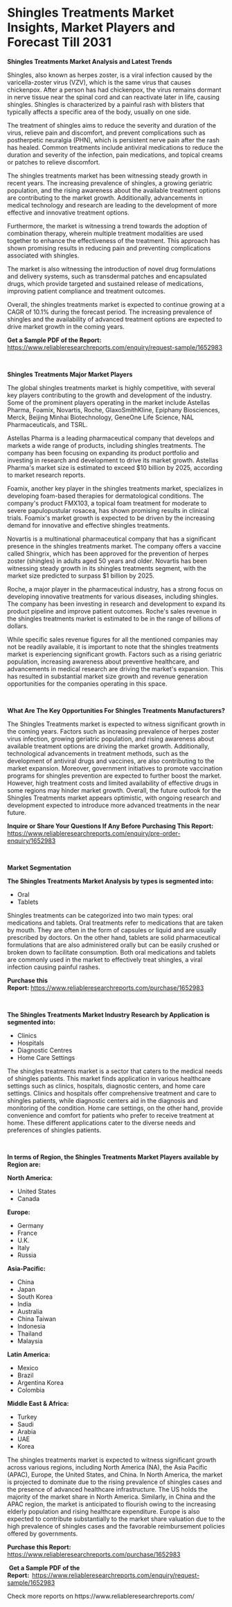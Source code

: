 <p><h1>Shingles Treatments Market Insights, Market Players and Forecast Till 2031</h1></p><p><strong>Shingles Treatments Market Analysis and Latest Trends</strong></p>
<p><p>Shingles, also known as herpes zoster, is a viral infection caused by the varicella-zoster virus (VZV), which is the same virus that causes chickenpox. After a person has had chickenpox, the virus remains dormant in nerve tissue near the spinal cord and can reactivate later in life, causing shingles. Shingles is characterized by a painful rash with blisters that typically affects a specific area of the body, usually on one side.</p><p>The treatment of shingles aims to reduce the severity and duration of the virus, relieve pain and discomfort, and prevent complications such as postherpetic neuralgia (PHN), which is persistent nerve pain after the rash has healed. Common treatments include antiviral medications to reduce the duration and severity of the infection, pain medications, and topical creams or patches to relieve discomfort.</p><p>The shingles treatments market has been witnessing steady growth in recent years. The increasing prevalence of shingles, a growing geriatric population, and the rising awareness about the available treatment options are contributing to the market growth. Additionally, advancements in medical technology and research are leading to the development of more effective and innovative treatment options.</p><p>Furthermore, the market is witnessing a trend towards the adoption of combination therapy, wherein multiple treatment modalities are used together to enhance the effectiveness of the treatment. This approach has shown promising results in reducing pain and preventing complications associated with shingles.</p><p>The market is also witnessing the introduction of novel drug formulations and delivery systems, such as transdermal patches and encapsulated drugs, which provide targeted and sustained release of medications, improving patient compliance and treatment outcomes.</p><p>Overall, the shingles treatments market is expected to continue growing at a CAGR of 10.1% during the forecast period. The increasing prevalence of shingles and the availability of advanced treatment options are expected to drive market growth in the coming years.</p></p>
<p><strong>Get a Sample PDF of the Report:&nbsp;</strong> <a href="https://www.reliableresearchreports.com/enquiry/request-sample/1652983">https://www.reliableresearchreports.com/enquiry/request-sample/1652983</a></p>
<p>&nbsp;</p>
<p><strong>Shingles Treatments Major Market Players</strong></p>
<p><p>The global shingles treatments market is highly competitive, with several key players contributing to the growth and development of the industry. Some of the prominent players operating in the market include Astellas Pharma, Foamix, Novartis, Roche, GlaxoSmithKline, Epiphany Biosciences, Merck, Beijing Minhai Biotechnology, GeneOne Life Science, NAL Pharmaceuticals, and TSRL.</p><p>Astellas Pharma is a leading pharmaceutical company that develops and markets a wide range of products, including shingles treatments. The company has been focusing on expanding its product portfolio and investing in research and development to drive its market growth. Astellas Pharma's market size is estimated to exceed $10 billion by 2025, according to market research reports.</p><p>Foamix, another key player in the shingles treatments market, specializes in developing foam-based therapies for dermatological conditions. The company's product FMX103, a topical foam treatment for moderate to severe papulopustular rosacea, has shown promising results in clinical trials. Foamix's market growth is expected to be driven by the increasing demand for innovative and effective shingles treatments.</p><p>Novartis is a multinational pharmaceutical company that has a significant presence in the shingles treatments market. The company offers a vaccine called Shingrix, which has been approved for the prevention of herpes zoster (shingles) in adults aged 50 years and older. Novartis has been witnessing steady growth in its shingles treatments segment, with the market size predicted to surpass $1 billion by 2025.</p><p>Roche, a major player in the pharmaceutical industry, has a strong focus on developing innovative treatments for various diseases, including shingles. The company has been investing in research and development to expand its product pipeline and improve patient outcomes. Roche's sales revenue in the shingles treatments market is estimated to be in the range of billions of dollars.</p><p>While specific sales revenue figures for all the mentioned companies may not be readily available, it is important to note that the shingles treatments market is experiencing significant growth. Factors such as a rising geriatric population, increasing awareness about preventive healthcare, and advancements in medical research are driving the market's expansion. This has resulted in substantial market size growth and revenue generation opportunities for the companies operating in this space.</p></p>
<p>&nbsp;</p>
<p><strong>What Are The Key Opportunities For Shingles Treatments Manufacturers?</strong></p>
<p><p>The Shingles Treatments market is expected to witness significant growth in the coming years. Factors such as increasing prevalence of herpes zoster virus infection, growing geriatric population, and rising awareness about available treatment options are driving the market growth. Additionally, technological advancements in treatment methods, such as the development of antiviral drugs and vaccines, are also contributing to the market expansion. Moreover, government initiatives to promote vaccination programs for shingles prevention are expected to further boost the market. However, high treatment costs and limited availability of effective drugs in some regions may hinder market growth. Overall, the future outlook for the Shingles Treatments market appears optimistic, with ongoing research and development expected to introduce more advanced treatments in the near future.</p></p>
<p><strong>Inquire or Share Your Questions If Any Before Purchasing This Report:</strong> <a href="https://www.reliableresearchreports.com/enquiry/pre-order-enquiry/1652983">https://www.reliableresearchreports.com/enquiry/pre-order-enquiry/1652983</a></p>
<p>&nbsp;</p>
<p><strong>Market Segmentation</strong></p>
<p><strong>The Shingles Treatments Market Analysis by types is segmented into:</strong></p>
<p><ul><li>Oral</li><li>Tablets</li></ul></p>
<p><p>Shingles treatments can be categorized into two main types: oral medications and tablets. Oral treatments refer to medications that are taken by mouth. They are often in the form of capsules or liquid and are usually prescribed by doctors. On the other hand, tablets are solid pharmaceutical formulations that are also administered orally but can be easily crushed or broken down to facilitate consumption. Both oral medications and tablets are commonly used in the market to effectively treat shingles, a viral infection causing painful rashes.</p></p>
<p><strong>Purchase this Report:&nbsp;</strong><a href="https://www.reliableresearchreports.com/purchase/1652983">https://www.reliableresearchreports.com/purchase/1652983</a></p>
<p>&nbsp;</p>
<p><strong>The Shingles Treatments Market Industry Research by Application is segmented into:</strong></p>
<p><ul><li>Clinics</li><li>Hospitals</li><li>Diagnostic Centres</li><li>Home Care Settings</li></ul></p>
<p><p>The shingles treatments market is a sector that caters to the medical needs of shingles patients. This market finds application in various healthcare settings such as clinics, hospitals, diagnostic centers, and home care settings. Clinics and hospitals offer comprehensive treatment and care to shingles patients, while diagnostic centers aid in the diagnosis and monitoring of the condition. Home care settings, on the other hand, provide convenience and comfort for patients who prefer to receive treatment at home. These different applications cater to the diverse needs and preferences of shingles patients.</p></p>
<p>&nbsp;</p>
<p><strong>In terms of Region, the Shingles Treatments Market Players available by Region are:</strong></p>
<p>
    <p> <strong> North America: </strong>
        <ul>
            <li>United States</li>
            <li>Canada</li>
        </ul>
        </p> 
    <p> <strong> Europe: </strong>
        <ul>
            <li>Germany</li>
            <li>France</li>
            <li>U.K.</li>
            <li>Italy</li>
            <li>Russia</li>
        </ul>
        </p> 
    <p> <strong> Asia-Pacific: </strong>
        <ul>
            <li>China</li>
            <li>Japan</li>
            <li>South Korea</li>
            <li>India</li>
            <li>Australia</li>
            <li>China Taiwan</li>
            <li>Indonesia</li>
            <li>Thailand</li>
            <li>Malaysia</li>
        </ul>
        </p> 
    <p> <strong> Latin America: </strong>
        <ul>
            <li>Mexico</li>
            <li>Brazil</li>
            <li>Argentina Korea</li>
            <li>Colombia</li>
        </ul>
        </p> 
    <p> <strong> Middle East & Africa: </strong>
        <ul>
            <li>Turkey</li>
            <li>Saudi</li>
            <li>Arabia</li>
            <li>UAE</li>
            <li>Korea</li>
        </ul>
    </p>
    </p>
<p><p>The shingles treatments market is expected to witness significant growth across various regions, including North America (NA), the Asia Pacific (APAC), Europe, the United States, and China. In North America, the market is projected to dominate due to the rising prevalence of shingles cases and the presence of advanced healthcare infrastructure. The US holds the majority of the market share in North America. Similarly, in China and the APAC region, the market is anticipated to flourish owing to the increasing elderly population and rising healthcare expenditure. Europe is also expected to contribute substantially to the market share valuation due to the high prevalence of shingles cases and the favorable reimbursement policies offered by governments.</p></p>
<p><strong>Purchase this Report: </strong><a href="https://www.reliableresearchreports.com/purchase/1652983">https://www.reliableresearchreports.com/purchase/1652983</a></p>
<p>&nbsp;<strong>Get a Sample PDF of the Report:&nbsp;&nbsp;</strong><a href="https://www.reliableresearchreports.com/enquiry/request-sample/1652983">https://www.reliableresearchreports.com/enquiry/request-sample/1652983</a></p>
<p><strong></strong></p>
<p>Check more reports on https://www.reliableresearchreports.com/</p>